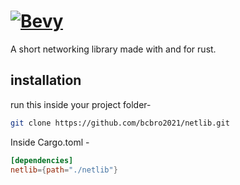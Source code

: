# [![Bevy](assets/branding/bevy_logo_light_dark_and_dimmed.svg)](https://bevyengine.org)
A short networking library made with and for rust.

## installation
run this inside your project folder- <br />
```sh
git clone https://github.com/bcbro2021/netlib.git
```
Inside Cargo.toml - <br />
```toml
[dependencies]
netlib={path="./netlib"}
```
